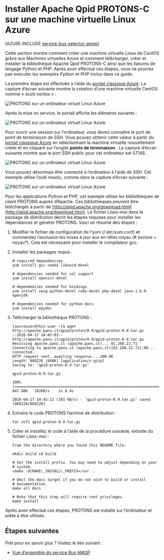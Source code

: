 <properties 
    pageTitle="Comment installer Apache Qpid PROTONS-C sur un Linux VM | Microsoft Azure"
    description="Comment créer une machine virtuelle Linux de CentOS grâce aux Machines virtuelles Azure et comment créer et installer la bibliothèque Apache Qpid PROTONS-C."
    services="service-bus"
    documentationCenter="na"
    authors="sethmanheim"
    manager="timlt"
    editor="" /> 
<tags 
    ms.service="service-bus"
    ms.devlang="na"
    ms.topic="article"
    ms.tgt_pltfrm="na"
    ms.workload="na"
    ms.date="09/29/2016"
    ms.author="sethm" />

# <a name="install-apache-qpid-proton-c-on-an-azure-linux-vm"></a>Installer Apache Qpid PROTONS-C sur une machine virtuelle Linux Azure

[AZURE.INCLUDE [service-bus-selector-amqp](../../includes/service-bus-selector-amqp.md)]

Cette section montre comment créer une machine virtuelle Linux de CentOS grâce aux Machines virtuelles Azure et comment télécharger, créer et installer la bibliothèque Apache Qpid PROTONS-C ainsi que les liaisons de langage Python et PHP. Après avoir effectué ces étapes, vous ne pourrez pas exécuter les exemples Python et PHP inclus dans ce guide.

La première étape est effectuée à l’aide du [portail classique Azure][]. La capture d’écran suivante montre la création d’une machine virtuelle CentOS nommé « scott centos » :

![PROTONS sur un ordinateur virtuel Linux Azure][0]

Après la mise en service, le portail affiche les éléments suivants :

![PROTONS sur un ordinateur virtuel Linux Azure][1]

Pour ouvrir une session sur l’ordinateur, vous devez connaître le port de point de terminaison de SSH. Vous pouvez obtenir cette valeur à partir du [portail classique Azure][] en sélectionnant la machine virtuelle nouvellement créée et en cliquant sur l’onglet **points de terminaison** . La capture d’écran suivante montre que le port SSH public pour cet ordinateur est 57146.

![PROTONS sur un ordinateur virtuel Linux Azure][2]

Vous pouvez désormais être connecté à l’ordinateur à l’aide de SSH. Cet exemple utilise l’outil mastic, comme dans la capture d’écran suivante :

![PROTONS sur un ordinateur virtuel Linux Azure][3]

Pour les applications Python et PHP, cet exemple utilise les bibliothèques de client PROTONS auprès d’Apache. Ces bibliothèques peuvent être téléchargés à partir de [http://qpid.apache.org/download.html](http://qpid.apache.org/download.html). Le fichier Lisez-moi dans le package de distribution décrit les étapes requises pour installer les dépendances et générer PROTONS. Voici un résumé des étapes :

1.  Modifier le fichier de configuration de l’yum (/ etc/yum.conf) et commentez l’exclusion les mises à jour aux en-têtes noyau (\# exclure = noyau\*). Cela est nécessaire pour installer le compilateur gcc.

2.  Installer les packages requis :

    ```
    # required dependencies 
    yum install gcc cmake libuuid-devel
    
    # dependencies needed for ssl support
    yum install openssl-devel
    
    # dependencies needed for bindings
    yum install swig python-devel ruby-devel php-devel java-1.6.0-openjdk
    
    # dependencies needed for python docs
    yum install epydoc
    ```

1.  Télécharger la bibliothèque PROTONS :

    ```
    [azureuser@this-user ~]$ wget http://apache.panu.it/qpid/proton/0.9/qpid-proton-0.9.tar.gz
    --2016-04-17 14:45:03--  http://apache.panu.it/qpid/proton/0.9/qpid-proton-0.9.tar.gz
    Resolving apache.panu.it (apache.panu.it)... 81.208.22.71
    Connecting to apache.panu.it (apache.panu.it)|81.208.22.71|:80... connected.
    HTTP request sent, awaiting response... 200 OK
    Length: 868226 (848K) [application/x-gzip]
    Saving to: ‘qpid-proton-0.9.tar.gz’
    
    qpid-proton-0.9.tar.gz                               
    
    100%[====================================================================================================================>] 847.88K   102KB/s    in 8.4s    
    
    2016-04-17 14:45:12 (101 KB/s) - ‘qpid-proton-0.9.tar.gz’ saved [868226/868226]
    ```

1.  Extraire le code PROTONS l’archive de distribution :

    ```
    tar xvfz qpid-proton-0.9.tar.gz
    ```

1.  Créer et installez le code à l’aide de la procédure suivante, extraite du fichier Lisez-moi :

    ```
    From the directory where you found this README file:    
    
    mkdir build cd build
            
    # Set the install prefix. You may need to adjust depending on your      
    # system.       
    cmake -DCMAKE\_INSTALL\_PREFIX=/usr ..
            
    # Omit the docs target if you do not wish to build or install       
    # documentation.        
    make all docs
            
    # Note that this step will require root privileges.     
    make install
    ```

Après avoir effectué ces étapes, PROTONS est installé sur l’ordinateur et prête à être utilisée.

## <a name="next-steps"></a>Étapes suivantes

Prêt pour en savoir plus ? Visitez le lien suivant :

- [Vue d’ensemble du service Bus AMQP][]

[Vue d’ensemble du service Bus AMQP]: service-bus-amqp-overview.md
[0]: ./media/service-bus-amqp-apache/amqp-apache-1.png
[1]: ./media/service-bus-amqp-apache/amqp-apache-2.png
[2]: ./media/service-bus-amqp-apache/amqp-apache-3.png
[3]: ./media/service-bus-amqp-apache/amqp-apache-4.png

[Portail classique Azure]: http://manage.windowsazure.com


